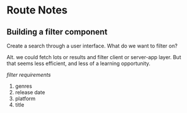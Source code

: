# Route Notes

## Building a filter component

Create a search through a user interface. What do we want to filter on?

Alt. we could fetch lots or results and filter client or server-app layer. But that seems less efficient, and less of a learning opportunity.

_filter requirements_

1. genres
2. release date
3. platform
4. title
